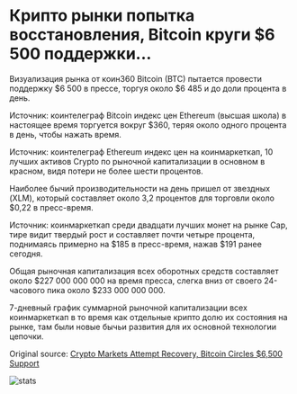 # Крипто рынки попытка восстановления, Bitcoin круги $6 500 поддержки...

Визуализация рынка от коин360 Bitcoin (BTC) пытается провести поддержку $6 500 в прессе, торгуя около $6 485 и до доли процента в день.

Источник: коинтелеграф Bitcoin индекс цен Ethereum (высшая школа) в настоящее время торгуется вокруг $360, теряя около одного процента в день, чтобы нажать время.

Источник: коинтелеграф Ethereum индекс цен на коинмаркеткап, 10 лучших активов Crypto по рыночной капитализации в основном в красном, видя потери не более шести процентов.

Наиболее бычий производительности на день пришел от звездных (XLM), который составляет около 3,2 процентов для торговли около $0,22 в пресс-время.

Источник: коинмаркеткап среди двадцати лучших монет на рынке Cap, тире видит твердый рост и составляет почти четыре процента, поднимаясь примерно на $185 в пресс-время, нажав $191 ранее сегодня.

Общая рыночная капитализация всех оборотных средств составляет около $227 000 000 000 на время пресса, слегка вниз от своего 24-часового пика около $233 000 000 000.

7-дневный график суммарной рыночной капитализации всех коинмаркеткап в то время как отдельные крипто долю их состояния на рынке, там были новые бычьи развития для их основной технологии цепочки.

Original source: [Crypto Markets Attempt Recovery, Bitcoin Circles $6,500 Support](https://cointelegraph.com/news/crypto-markets-attempt-recovery-bitcoin-circles-6-500-support)

![stats](https://c.statcounter.com/11760860/0/a89fa40b/1/ "stats")